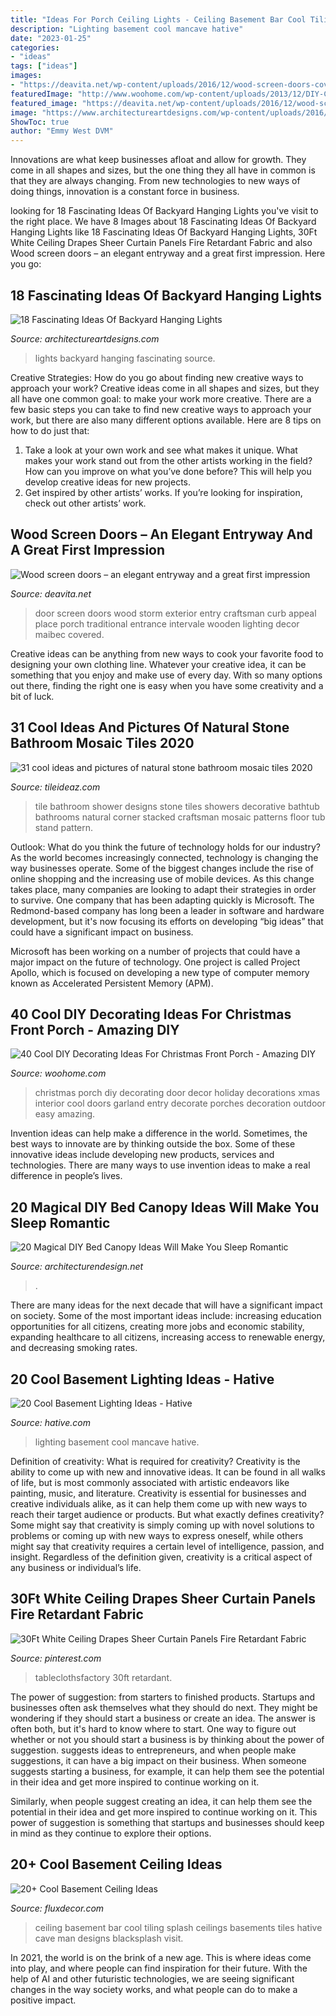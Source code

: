 ```yaml
---
title: "Ideas For Porch Ceiling Lights - Ceiling Basement Bar Cool Tiling Splash Ceilings Basements Tiles Hative Cave Man Designs Blacksplash Visit"
description: "Lighting basement cool mancave hative"
date: "2023-01-25"
categories:
- "ideas"
tags: ["ideas"]
images:
- "https://deavita.net/wp-content/uploads/2016/12/wood-screen-doors-covered-house-entryfront-door-front-porch-lanterns.jpg"
featuredImage: "http://www.woohome.com/wp-content/uploads/2013/12/DIY-Christmas-Porch-Ideas-37.jpg"
featured_image: "https://deavita.net/wp-content/uploads/2016/12/wood-screen-doors-covered-house-entryfront-door-front-porch-lanterns.jpg"
image: "https://www.architectureartdesigns.com/wp-content/uploads/2016/06/1-64.jpg"
ShowToc: true
author: "Emmy West DVM"
---
```



Innovations are what keep businesses afloat and allow for growth. They come in all shapes and sizes, but the one thing they all have in common is that they are always changing. From new technologies to new ways of doing things, innovation is a constant force in business.

	

		
looking for 18 Fascinating Ideas Of Backyard Hanging Lights you've visit to the right place. We have 8 Images about 18 Fascinating Ideas Of Backyard Hanging Lights like 18 Fascinating Ideas Of Backyard Hanging Lights, 30Ft White Ceiling Drapes Sheer Curtain Panels Fire Retardant Fabric and also Wood screen doors – an elegant entryway and a great first impression. Here you go:
		
    
## 18 Fascinating Ideas Of Backyard Hanging Lights

<img loading=lazy src="https://www.architectureartdesigns.com/wp-content/uploads/2016/06/1-64.jpg" onerror="this.onerror=null;this.src='https://tse2.mm.bing.net/th?id=OIP.AHNEKYRGVeYygqjp766EagAAAA&amp;pid=15.1';" alt="18 Fascinating Ideas Of Backyard Hanging Lights">

_Source: architectureartdesigns.com_

>lights backyard hanging fascinating source. 

	

Creative Strategies: How do you go about finding new creative ways to approach your work?
Creative ideas come in all shapes and sizes, but they all have one common goal: to make your work more creative. There are a few basic steps you can take to find new creative ways to approach your work, but there are also many different options available. Here are 8 tips on how to do just that: 
1. Take a look at your own work and see what makes it unique. What makes your work stand out from the other artists working in the field? How can you improve on what you’ve done before? This will help you develop creative ideas for new projects. 
2. Get inspired by other artists’ works. If you’re looking for inspiration, check out other artists’ work.

    
## Wood Screen Doors – An Elegant Entryway And A Great First Impression

<img loading=lazy src="https://deavita.net/wp-content/uploads/2016/12/wood-screen-doors-covered-house-entryfront-door-front-porch-lanterns.jpg" onerror="this.onerror=null;this.src='https://tse4.mm.bing.net/th?id=OIP.0oFjnZEX-E5hqAXVat7H9wHaLH&amp;pid=15.1';" alt="Wood screen doors – an elegant entryway and a great first impression">

_Source: deavita.net_

>door screen doors wood storm exterior entry craftsman curb appeal place porch traditional entrance intervale wooden lighting decor maibec covered. 

	

Creative ideas can be anything from new ways to cook your favorite food to designing your own clothing line. Whatever your creative idea, it can be something that you enjoy and make use of every day. With so many options out there, finding the right one is easy when you have some creativity and a bit of luck.

    
## 31 Cool Ideas And Pictures Of Natural Stone Bathroom Mosaic Tiles 2020

<img loading=lazy src="https://www.tileideaz.com/wp-content/uploads/2015/09/stacked-style-with-best-inspiration-and-bathroom-tile-shower-ideas.jpg" onerror="this.onerror=null;this.src='https://tse2.mm.bing.net/th?id=OIP.KOieUNOHZpJo_oVrV4kWLQHaFj&amp;pid=15.1';" alt="31 cool ideas and pictures of natural stone bathroom mosaic tiles 2020">

_Source: tileideaz.com_

>tile bathroom shower designs stone tiles showers decorative bathtub bathrooms natural corner stacked craftsman mosaic patterns floor tub stand pattern. 

	

Outlook: What do you think the future of technology holds for our industry?
As the world becomes increasingly connected, technology is changing the way businesses operate. Some of the biggest changes include the rise of online shopping and the increasing use of mobile devices. As this change takes place, many companies are looking to adapt their strategies in order to survive. 
One company that has been adapting quickly is Microsoft. The Redmond-based company has long been a leader in software and hardware development, but it's now focusing its efforts on developing “big ideas” that could have a significant impact on business. 

Microsoft has been working on a number of projects that could have a major impact on the future of technology. One project is called Project Apollo, which is focused on developing a new type of computer memory known as Accelerated Persistent Memory (APM).

    
## 40 Cool DIY Decorating Ideas For Christmas Front Porch - Amazing DIY

<img loading=lazy src="http://www.woohome.com/wp-content/uploads/2013/12/DIY-Christmas-Porch-Ideas-37.jpg" onerror="this.onerror=null;this.src='https://tse2.mm.bing.net/th?id=OIP.zd-UdMlgHc0A_vxf3kCHeAHaJ7&amp;pid=15.1';" alt="40 Cool DIY Decorating Ideas For Christmas Front Porch - Amazing DIY">

_Source: woohome.com_

>christmas porch diy decorating door decor holiday decorations xmas interior cool doors garland entry decorate porches decoration outdoor easy amazing. 

	

Invention ideas can help make a difference in the world. Sometimes, the best ways to innovate are by thinking outside the box. Some of these innovative ideas include developing new products, services and technologies. There are many ways to use invention ideas to make a real difference in people’s lives.

    
## 20 Magical DIY Bed Canopy Ideas Will Make You Sleep Romantic

<img loading=lazy src="https://cdn.architecturendesign.net/wp-content/uploads/2015/07/AD-DIY-Bed-Canopy-10.jpg" onerror="this.onerror=null;this.src='https://tse4.mm.bing.net/th?id=OIP.ohSb7bFCIAILYKSyLgIbxwHaJ4&amp;pid=15.1';" alt="20 Magical DIY Bed Canopy Ideas Will Make You Sleep Romantic">

_Source: architecturendesign.net_

>. 

	

There are many ideas for the next decade that will have a significant impact on society. Some of the most important ideas include: increasing education opportunities for all citizens, creating more jobs and economic stability, expanding healthcare to all citizens, increasing access to renewable energy, and decreasing smoking rates.

    
## 20 Cool Basement Lighting Ideas - Hative

<img loading=lazy src="https://hative.com/wp-content/uploads/2014/05/basement-lighting-ideas/17-mancave-lighting.jpg" onerror="this.onerror=null;this.src='https://tse4.mm.bing.net/th?id=OIP.Lv5P2XWwy28z3Ls7FBCDywHaJ4&amp;pid=15.1';" alt="20 Cool Basement Lighting Ideas - Hative">

_Source: hative.com_

>lighting basement cool mancave hative. 

	

Definition of creativity: What is required for creativity?
Creativity is the ability to come up with new and innovative ideas. It can be found in all walks of life, but is most commonly associated with artistic endeavors like painting, music, and literature. Creativity is essential for businesses and creative individuals alike, as it can help them come up with new ways to reach their target audience or products. But what exactly defines creativity? Some might say that creativity is simply coming up with novel solutions to problems or coming up with new ways to express oneself, while others might say that creativity requires a certain level of intelligence, passion, and insight. Regardless of the definition given, creativity is a critical aspect of any business or individual’s life.

    
## 30Ft White Ceiling Drapes Sheer Curtain Panels Fire Retardant Fabric

<img loading=lazy src="https://i.pinimg.com/736x/df/14/d6/df14d606dda03834010584705a95fe57.jpg" onerror="this.onerror=null;this.src='https://tse1.mm.bing.net/th?id=OIP.oKFbIqvUH3jEYKMsShSPbAHaJ3&amp;pid=15.1';" alt="30Ft White Ceiling Drapes Sheer Curtain Panels Fire Retardant Fabric">

_Source: pinterest.com_

>tableclothsfactory 30ft retardant. 

	

The power of suggestion: from starters to finished products.
Startups and businesses often ask themselves what they should do next. They might be wondering if they should start a business or create an idea. The answer is often both, but it's hard to know where to start. One way to figure out whether or not you should start a business is by thinking about the power of suggestion. 
 suggests ideas to entrepreneurs, and when people make suggestions, it can have a big impact on their business. When someone suggests starting a business, for example, it can help them see the potential in their idea and get more inspired to continue working on it. 

Similarly, when people suggest creating an idea, it can help them see the potential in their idea and get more inspired to continue working on it. This power of suggestion is something that startups and businesses should keep in mind as they continue to explore their options.

    
## 20+ Cool Basement Ceiling Ideas

<img loading=lazy src="http://fluxdecor.com/wp-content/uploads/2014/05/basement-ceiling-ideas/12-black-splash-tiling-as-ceiling.jpg" onerror="this.onerror=null;this.src='https://tse1.mm.bing.net/th?id=OIP.YG5JfZZzDcxuNy4W0UOshwHaLH&amp;pid=15.1';" alt="20+ Cool Basement Ceiling Ideas">

_Source: fluxdecor.com_

>ceiling basement bar cool tiling splash ceilings basements tiles hative cave man designs blacksplash visit. 

	

In 2021, the world is on the brink of a new age. This is where ideas come into play, and where people can find inspiration for their future. With the help of AI and other futuristic technologies, we are seeing significant changes in the way society works, and what people can do to make a positive impact.

